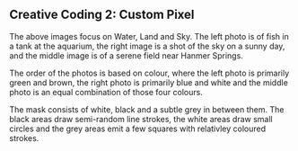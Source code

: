 ## Creative Coding 2: Custom Pixel

The above images focus on Water, Land and Sky.
The left photo is of fish in a tank at the aquarium, the right image is a shot of the sky on a sunny day, and the middle image is of a serene field near Hanmer Springs.

The order of the photos is based on colour, where the left photo is primarily green and brown, the right photo is primarily blue and white and the middle photo is an equal combination of those four colours.

The mask consists of white, black and a subtle grey in between them. The black areas draw semi-random line strokes, the white areas draw small circles and the grey areas emit a few squares with relativley coloured strokes.